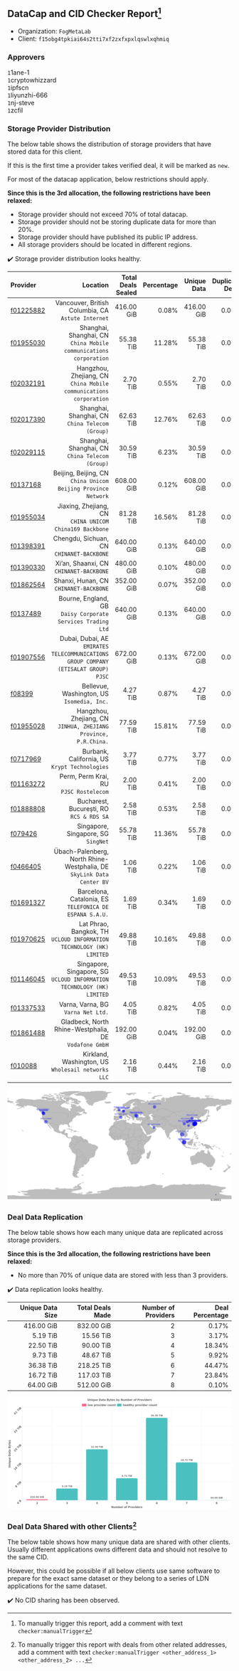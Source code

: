 ## DataCap and CID Checker Report[^1]
 - Organization: `FogMetaLab`
 - Client: `f15obg4tpkiai64s2tti7xf2zxfxpxlqswlxqhmiq`
### Approvers
`1`1ane-1<br/>`1`cryptowhizzard<br/>`1`ipfscn<br/>`1`liyunzhi-666<br/>`1`nj-steve<br/>`1`zcfil


### Storage Provider Distribution
The below table shows the distribution of storage providers that have stored data for this client.

If this is the first time a provider takes verified deal, it will be marked as `new`.

For most of the datacap application, below restrictions should apply.

**Since this is the 3rd allocation, the following restrictions have been relaxed:**
 - Storage provider should not exceed 70% of total datacap.
 - Storage provider should not be storing duplicate data for more than 20%.
 - Storage provider should have published its public IP address.
 - All storage providers should be located in different regions.

✔️ Storage provider distribution looks healthy.

| Provider                                              |                                                                               Location | Total Deals Sealed | Percentage | Unique Data | Duplicate Deals |
| :---------------------------------------------------- | -------------------------------------------------------------------------------------: | -----------------: | ---------: | ----------: | --------------: |
| [f01225882](https://filfox.info/en/address/f01225882) |                                  Vancouver, British Columbia, CA<br/>`Astute Internet` |         416.00 GiB |      0.08% |  416.00 GiB |           0.00% |
| [f01955030](https://filfox.info/en/address/f01955030) |                   Shanghai, Shanghai, CN<br/>`China Mobile communications corporation` |          55.38 TiB |     11.28% |   55.38 TiB |           0.00% |
| [f02032191](https://filfox.info/en/address/f02032191) |                   Hangzhou, Zhejiang, CN<br/>`China Mobile communications corporation` |           2.70 TiB |      0.55% |    2.70 TiB |           0.00% |
| [f02017390](https://filfox.info/en/address/f02017390) |                                     Shanghai, Shanghai, CN<br/>`China Telecom (Group)` |          62.63 TiB |     12.76% |   62.63 TiB |           0.00% |
| [f02029115](https://filfox.info/en/address/f02029115) |                                     Shanghai, Shanghai, CN<br/>`China Telecom (Group)` |          30.59 TiB |      6.23% |   30.59 TiB |           0.00% |
| [f0137168](https://filfox.info/en/address/f0137168)   |                       Beijing, Beijing, CN<br/>`China Unicom Beijing Province Network` |         608.00 GiB |      0.12% |  608.00 GiB |           0.00% |
| [f01955034](https://filfox.info/en/address/f01955034) |                             Jiaxing, Zhejiang, CN<br/>`CHINA UNICOM China169 Backbone` |          81.28 TiB |     16.56% |   81.28 TiB |           0.00% |
| [f01398391](https://filfox.info/en/address/f01398391) |                                           Chengdu, Sichuan, CN<br/>`CHINANET-BACKBONE` |         640.00 GiB |      0.13% |  640.00 GiB |           0.00% |
| [f01390330](https://filfox.info/en/address/f01390330) |                                             Xi’an, Shaanxi, CN<br/>`CHINANET-BACKBONE` |         480.00 GiB |      0.10% |  480.00 GiB |           0.00% |
| [f01862564](https://filfox.info/en/address/f01862564) |                                              Shanxi, Hunan, CN<br/>`CHINANET-BACKBONE` |         352.00 GiB |      0.07% |  352.00 GiB |           0.00% |
| [f0137489](https://filfox.info/en/address/f0137489)   |                         Bourne, England, GB<br/>`Daisy Corporate Services Trading Ltd` |         640.00 GiB |      0.13% |  640.00 GiB |           0.00% |
| [f01907556](https://filfox.info/en/address/f01907556) | Dubai, Dubai, AE<br/>`EMIRATES TELECOMMUNICATIONS GROUP COMPANY (ETISALAT GROUP) PJSC` |         672.00 GiB |      0.13% |  672.00 GiB |           0.00% |
| [f08399](https://filfox.info/en/address/f08399)       |                                          Bellevue, Washington, US<br/>`Isomedia, Inc.` |           4.27 TiB |      0.87% |    4.27 TiB |           0.00% |
| [f01955028](https://filfox.info/en/address/f01955028) |                     Hangzhou, Zhejiang, CN<br/>`JINHUA, ZHEJIANG Province, P.R.China.` |          77.59 TiB |     15.81% |   77.59 TiB |           0.00% |
| [f0717969](https://filfox.info/en/address/f0717969)   |                                       Burbank, California, US<br/>`Krypt Technologies` |           3.77 TiB |      0.77% |    3.77 TiB |           0.00% |
| [f01163272](https://filfox.info/en/address/f01163272) |                                              Perm, Perm Krai, RU<br/>`PJSC Rostelecom` |           2.00 TiB |      0.41% |    2.00 TiB |           0.00% |
| [f01888808](https://filfox.info/en/address/f01888808) |                                            Bucharest, București, RO<br/>`RCS & RDS SA` |           2.58 TiB |      0.53% |    2.58 TiB |           0.00% |
| [f079426](https://filfox.info/en/address/f079426)     |                                                 Singapore, Singapore, SG<br/>`SingNet` |          55.78 TiB |     11.36% |   55.78 TiB |           0.00% |
| [f0466405](https://filfox.info/en/address/f0466405)   |               Übach-Palenberg, North Rhine-Westphalia, DE<br/>`SkyLink Data Center BV` |           1.06 TiB |      0.22% |    1.06 TiB |           0.00% |
| [f01691327](https://filfox.info/en/address/f01691327) |                             Barcelona, Catalonia, ES<br/>`TELEFONICA DE ESPANA S.A.U.` |           1.69 TiB |      0.34% |    1.69 TiB |           0.00% |
| [f01970625](https://filfox.info/en/address/f01970625) |                Lat Phrao, Bangkok, TH<br/>`UCLOUD INFORMATION TECHNOLOGY (HK) LIMITED` |          49.88 TiB |     10.16% |   49.88 TiB |           0.00% |
| [f01146045](https://filfox.info/en/address/f01146045) |              Singapore, Singapore, SG<br/>`UCLOUD INFORMATION TECHNOLOGY (HK) LIMITED` |          49.53 TiB |     10.09% |   49.53 TiB |           0.00% |
| [f01337533](https://filfox.info/en/address/f01337533) |                                                  Varna, Varna, BG<br/>`Varna Net Ltd.` |           4.05 TiB |      0.82% |    4.05 TiB |           0.00% |
| [f01861488](https://filfox.info/en/address/f01861488) |                               Gladbeck, North Rhine-Westphalia, DE<br/>`Vodafone GmbH` |         192.00 GiB |      0.04% |  192.00 GiB |           0.00% |
| [f010088](https://filfox.info/en/address/f010088)     |                                  Kirkland, Washington, US<br/>`Wholesail networks LLC` |           2.16 TiB |      0.44% |    2.16 TiB |           0.00% |

<img src="https://raw.githubusercontent.com/data-preservation-programs/filplus-checker-assets/main/filecoin-project/filecoin-plus-large-datasets/issues/1619/1702450950844.png"/>

### Deal Data Replication
The below table shows how each many unique data are replicated across storage providers.


**Since this is the 3rd allocation, the following restrictions have been relaxed:**
- No more than 70% of unique data are stored with less than 3 providers.

✔️ Data replication looks healthy.

| Unique Data Size | Total Deals Made | Number of Providers | Deal Percentage |
| ---------------: | ---------------: | ------------------: | --------------: |
|       416.00 GiB |       832.00 GiB |                   2 |           0.17% |
|         5.19 TiB |        15.56 TiB |                   3 |           3.17% |
|        22.50 TiB |        90.00 TiB |                   4 |          18.34% |
|         9.73 TiB |        48.67 TiB |                   5 |           9.92% |
|        36.38 TiB |       218.25 TiB |                   6 |          44.47% |
|        16.72 TiB |       117.03 TiB |                   7 |          23.84% |
|        64.00 GiB |       512.00 GiB |                   8 |           0.10% |

<img src="https://raw.githubusercontent.com/data-preservation-programs/filplus-checker-assets/main/filecoin-project/filecoin-plus-large-datasets/issues/1619/1702450951519.png"/>

### Deal Data Shared with other Clients[^3]
The below table shows how many unique data are shared with other clients.
Usually different applications owns different data and should not resolve to the same CID.

However, this could be possible if all below clients use same software to prepare for the exact same dataset or they belong to a series of LDN applications for the same dataset.

✔️ No CID sharing has been observed.

[^1]: To manually trigger this report, add a comment with text `checker:manualTrigger`

[^2]: Deals from those addresses are combined into this report as they are specified with `checker:manualTrigger`

[^3]: To manually trigger this report with deals from other related addresses, add a comment with text `checker:manualTrigger <other_address_1> <other_address_2> ...`
